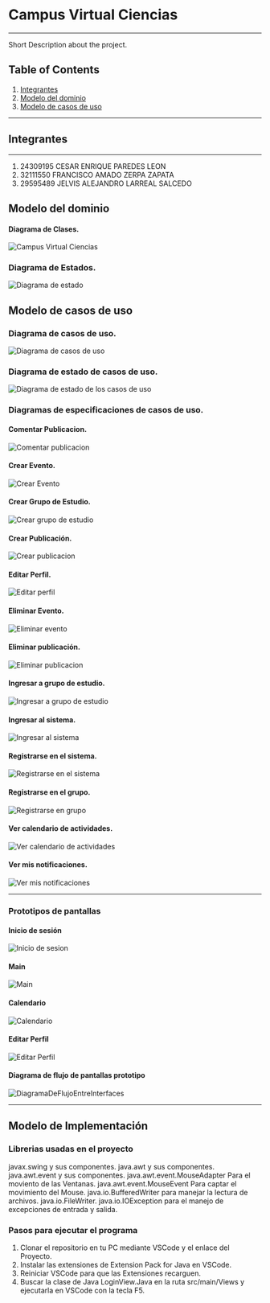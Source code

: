 # Campus Virtual Ciencias
***
Short Description about the project.

## Table of Contents
1. [Integrantes](#integrantes)
2. [Modelo del dominio](#modelo-del-dominio)
3. [Modelo de casos de uso](#modelo-de-casos-de-uso)

***
## Integrantes
***
1. 24309195    CESAR ENRIQUE     PAREDES LEON
2. 32111550    FRANCISCO AMADO    ZERPA ZAPATA
3. 29595489    JELVIS ALEJANDRO    LARREAL SALCEDO

## Modelo del dominio
#### Diagrama de Clases.
![Campus Virtual Ciencias](https://github.com/user-attachments/assets/4dc54f93-8a6d-4cec-88e6-54aa93f77217)
### Diagrama de Estados.
![Diagrama de estado](https://github.com/user-attachments/assets/c6c60c60-a238-4fcb-a6d8-7fcf93f2f165)

## Modelo de casos de uso
### Diagrama de casos de uso.
![Diagrama de casos de uso](https://github.com/user-attachments/assets/33792aac-1449-4a66-8cdd-6edd935e999b)
### Diagrama de estado de casos de uso.
![Diagrama de estado de los casos de uso](https://github.com/user-attachments/assets/96eacb16-bfd6-4d69-bc19-90d4327ff938)
### Diagramas de especificaciones de casos de uso.
#### Comentar Publicacion.
![Comentar publicacion](https://github.com/user-attachments/assets/ed523660-96b1-4f37-b128-6f86e9be6bba)
#### Crear Evento.
![Crear Evento](https://github.com/user-attachments/assets/d141c0e8-c171-412a-8b6e-64dc4f825c4e)
#### Crear Grupo de Estudio.
![Crear grupo de estudio](https://github.com/user-attachments/assets/19be5be5-8957-4687-81cb-0d72f7c29903)
#### Crear Publicación.
![Crear publicacion](https://github.com/user-attachments/assets/ef7b890e-f47e-48cd-b6a6-e5d872506066)
#### Editar Perfil.
![Editar perfil](https://github.com/user-attachments/assets/b43d1b6c-2b47-49c9-81f6-3b497b0fbac2)
#### Eliminar Evento.
![Eliminar evento](https://github.com/user-attachments/assets/9cbe0509-77db-4a46-be57-fd18a7822573)
#### Eliminar publicación.
![Eliminar publicacion](https://github.com/user-attachments/assets/d105c148-9687-47e1-ae42-6b68b50626d5)
#### Ingresar a grupo de estudio.
![Ingresar a grupo de estudio](https://github.com/user-attachments/assets/a3be9fe2-ef7d-4b92-9a18-35f480478ecc)
#### Ingresar al sistema.
![Ingresar al sistema](https://github.com/user-attachments/assets/a52f3d73-8cdf-40be-a9be-3f464dcfdfc9)
#### Registrarse en el sistema.
![Registrarse en el sistema](https://github.com/user-attachments/assets/f7957e76-7e92-493f-b43e-a638dd302d49)
#### Registrarse en el grupo.
![Registrarse en grupo](https://github.com/user-attachments/assets/8b8e7415-4aa4-42a4-9ae7-e092a9441a19)
#### Ver calendario de actividades.
![Ver calendario de actividades](https://github.com/user-attachments/assets/05d87640-f9c5-4b1b-b271-4d68b5abd8d4)
#### Ver mis notificaciones.
![Ver mis notificaciones](https://github.com/user-attachments/assets/e133e288-db6f-438d-8da1-1ae9a935e999)
***
### Prototipos de pantallas
#### Inicio de sesión
![Inicio de sesion](https://github.com/user-attachments/assets/1d047476-8a1c-4ede-bade-25f3f797fc69)
#### Main
![Main](https://github.com/user-attachments/assets/dfdeee9a-e59c-4c74-a184-8743f3e0778d)
#### Calendario
![Calendario](https://github.com/user-attachments/assets/88daab2b-f401-4a82-a106-d7875205bfe8)
#### Editar Perfil
![Editar Perfil](https://github.com/user-attachments/assets/0079278d-fa99-4560-92fc-afb2f516e47c)
#### Diagrama de flujo de pantallas prototipo
![DiagramaDeFlujoEntreInterfaces](https://github.com/user-attachments/assets/452ac937-11ee-44ef-8cae-a77c2d1164b2)

***
## Modelo de Implementación
### Librerias usadas en el proyecto
  javax.swing y sus componentes.
  java.awt y sus componentes.
  java.awt.event y sus componentes.
  java.awt.event.MouseAdapter Para el moviento de las Ventanas.
  java.awt.event.MouseEvent Para captar el movimiento del Mouse.
  java.io.BufferedWriter para manejar la lectura de archivos.
  java.io.FileWriter.
  java.io.IOException para el manejo de excepciones de entrada y salida.
  
### Pasos para ejecutar el programa
  1. Clonar el repositorio en tu PC mediante VSCode y el enlace del Proyecto.
  2. Instalar las extensiones de Extension Pack for Java en VSCode.
  3. Reiniciar VSCode para que las Extensiones recarguen.
  4. Buscar la clase de Java LoginView.Java en la ruta src/main/Views y ejecutarla en VSCode con la tecla F5.
